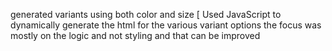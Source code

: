  generated variants using both color and size
[ Used JavaScript to dynamically generate the html for the various variant options
 the focus was mostly on the logic and not styling and that can be improved 

